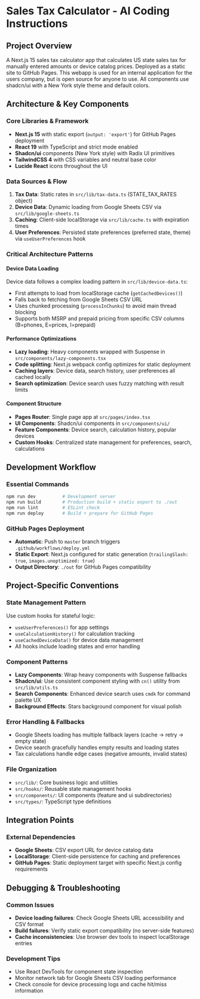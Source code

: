 # Sales Tax Calculator - AI Coding Instructions

## Project Overview
A Next.js 15 sales tax calculator app that calculates US state sales tax for manually entered amounts or device catalog prices. Deployed as a static site to GitHub Pages. This webapp is used for an internal application for the users company, but is open source for anyone to use. All components use shadcn/ui with a New York style theme and default colors. 

## Architecture & Key Components

### Core Libraries & Framework
- **Next.js 15** with static export (`output: 'export'`) for GitHub Pages deployment
- **React 19** with TypeScript and strict mode enabled
- **Shadcn/ui** components (New York style) with Radix UI primitives
- **TailwindCSS 4** with CSS variables and neutral base color
- **Lucide React** icons throughout the UI

### Data Sources & Flow
1. **Tax Data**: Static rates in `src/lib/tax-data.ts` (STATE_TAX_RATES object)
2. **Device Data**: Dynamic loading from Google Sheets CSV via `src/lib/google-sheets.ts`
3. **Caching**: Client-side localStorage via `src/lib/cache.ts` with expiration times
4. **User Preferences**: Persisted state preferences (preferred state, theme) via `useUserPreferences` hook

### Critical Architecture Patterns

#### Device Data Loading
Device data follows a complex loading pattern in `src/lib/device-data.ts`:
- First attempts to load from localStorage cache (`getCachedDevices()`)
- Falls back to fetching from Google Sheets CSV URL
- Uses chunked processing (`processInChunks`) to avoid main thread blocking
- Supports both MSRP and prepaid pricing from specific CSV columns (B=phones, E=prices, I=prepaid)

#### Performance Optimizations
- **Lazy loading**: Heavy components wrapped with Suspense in `src/components/lazy-components.tsx`
- **Code splitting**: Next.js webpack config optimizes for static deployment
- **Caching layers**: Device data, search history, user preferences all cached locally
- **Search optimization**: Device search uses fuzzy matching with result limits

#### Component Structure
- **Pages Router**: Single page app at `src/pages/index.tsx`
- **UI Components**: Shadcn/ui components in `src/components/ui/`
- **Feature Components**: Device search, calculation history, popular devices
- **Custom Hooks**: Centralized state management for preferences, search, calculations

## Development Workflow

### Essential Commands
```bash
npm run dev          # Development server
npm run build        # Production build + static export to ./out
npm run lint         # ESLint check
npm run deploy       # Build + prepare for GitHub Pages
```

### GitHub Pages Deployment
- **Automatic**: Push to `master` branch triggers `.github/workflows/deploy.yml`
- **Static Export**: Next.js configured for static generation (`trailingSlash: true`, `images.unoptimized: true`)
- **Output Directory**: `./out` for GitHub Pages compatibility

## Project-Specific Conventions

### State Management Pattern
Use custom hooks for stateful logic:
- `useUserPreferences()` for app settings
- `useCalculationHistory()` for calculation tracking  
- `useCachedDeviceData()` for device data management
- All hooks include loading states and error handling

### Component Patterns
- **Lazy Components**: Wrap heavy components with Suspense fallbacks
- **Shadcn/ui**: Use consistent component styling with `cn()` utility from `src/lib/utils.ts`
- **Search Components**: Enhanced device search uses `cmdk` for command palette UX
- **Background Effects**: Stars background component for visual polish

### Error Handling & Fallbacks
- Google Sheets loading has multiple fallback layers (cache → retry → empty state)
- Device search gracefully handles empty results and loading states  
- Tax calculations handle edge cases (negative amounts, invalid states)

### File Organization
- `src/lib/`: Core business logic and utilities
- `src/hooks/`: Reusable state management hooks  
- `src/components/`: UI components (feature and ui subdirectories)
- `src/types/`: TypeScript type definitions

## Integration Points

### External Dependencies
- **Google Sheets**: CSV export URL for device catalog data
- **LocalStorage**: Client-side persistence for caching and preferences
- **GitHub Pages**: Static deployment target with specific Next.js config requirements



## Debugging & Troubleshooting

### Common Issues
- **Device loading failures**: Check Google Sheets URL accessibility and CSV format
- **Build failures**: Verify static export compatibility (no server-side features)
- **Cache inconsistencies**: Use browser dev tools to inspect localStorage entries

### Development Tips
- Use React DevTools for component state inspection
- Monitor network tab for Google Sheets CSV loading performance
- Check console for device processing logs and cache hit/miss information